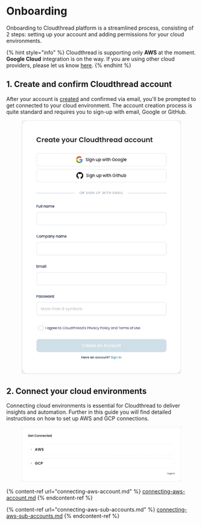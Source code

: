 # Onboarding

Onboarding to Cloudthread platform is a streamlined process, consisting of 2 steps: setting up your account and adding permissions for your cloud environments.

{% hint style="info" %}
Cloudthread is supporting only **AWS** at the moment. **Google Cloud** integration is on the way. If you are using other cloud providers, please let us know [here](https://www.cloudthread.io/contact-us).
{% endhint %}

## 1. Create and confirm Cloudthread account

After your account is [created](https://app.core.cloudthread.io/sign-up/) and confirmed via email, you'll be prompted to get connected to your cloud environment. The account creation process is quite standard and requires you to sign-up with email, Google or GitHub.

<figure><img src="../../.gitbook/assets/onboarding-1-sign-up.png" alt=""><figcaption></figcaption></figure>

## 2. Connect your cloud environments

Connecting cloud environments is essential for Cloudthread to deliver insights and automation. Further in this guide you will find detailed instructions on how to set up AWS and GCP connections.

<figure><img src="../../.gitbook/assets/onboarding-2-setup.png" alt=""><figcaption></figcaption></figure>

{% content-ref url="connecting-aws-account.md" %}
[connecting-aws-account.md](connecting-aws-account.md)
{% endcontent-ref %}

{% content-ref url="connecting-aws-sub-accounts.md" %}
[connecting-aws-sub-accounts.md](connecting-aws-sub-accounts.md)
{% endcontent-ref %}
